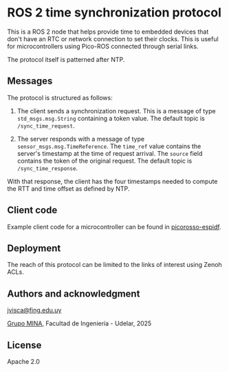# ROS 2 time synchronization protocol

This is a ROS 2 node that helps provide time to embedded devices that don't have an RTC or network connection to set their clocks. This is useful for microcontrollers using Pico-ROS connected through serial links.

The protocol itself is patterned after NTP.

## Messages

The protocol is structured as follows:

1. The client sends a synchronization request.
    This is a message of type `std_msgs.msg.String` containing a token value. The default topic is `/sync_time_request`.

1. The server responds with a message of type `sensor_msgs.msg.TimeReference`.
    The `time_ref` value contains the server's timestamp at the time of request arrival. The `source` field contains the token of the original request. The default topic is `/sync_time_response`.

With that response, the client has the four timestamps needed to compute the RTT and time offset as defined by NTP.

## Client code

Example client code for a microcontroller can be found in [picorosso-espidf](https://github.com/xopxe/picorosso-espidf/blob/main/src/sync_time.cpp).

## Deployment

The reach of this protocol can be limited to the links of interest using Zenoh ACLs.

## Authors and acknowledgment

<jvisca@fing.edu.uy>

[Grupo MINA](https://www.fing.edu.uy/inco/grupos/mina/), Facultad de Ingeniería - Udelar, 2025

## License

Apache 2.0
